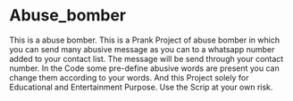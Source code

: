 # Abuse_bomber
This is a abuse bomber. This is a Prank Project of abuse bomber in which you can send many abusive message as you can to a whatsapp number added to your contact list. The message will be send through your contact number. In the Code some pre-define abusive words are present you can change them according to your words. And this Project solely for Educational and Entertainment Purpose. Use the Scrip at your own risk.
